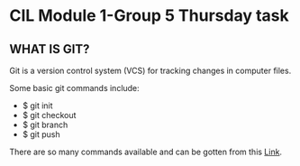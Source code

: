 # CIL Module 1-Group 5 Thursday task

## WHAT IS GIT?

Git is a version control system (VCS) for tracking changes in computer files.

Some basic git commands include:

- $ git init
- $ git checkout
- $ git branch
- $ git push

There are so many commands available and can be gotten from this [Link](https://www.freecodecamp.org/news/git-cheat-sheet/).
